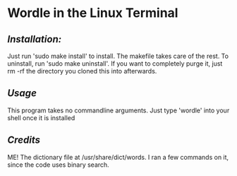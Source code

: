 # Wordle in the Linux Terminal

##    *Installation:*
Just run 'sudo make install' to install. The makefile takes care of the rest.
To uninstall, run 'sudo make uninstall'. If you want to completely purge it, just rm -rf the directory you cloned this into afterwards.

##    *Usage*
This program takes no commandline arguments. Just type 'wordle' into your shell once it is installed

##    *Credits*
ME!
The dictionary file at /usr/share/dict/words. I ran a few commands on it, since the code uses binary search.

